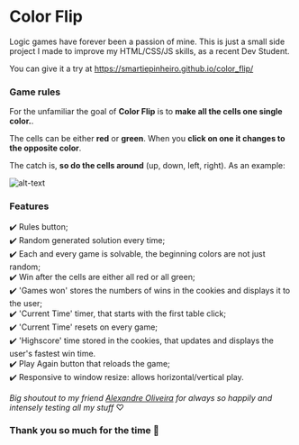 # **Color Flip**
Logic games have forever been a passion of mine. This is just a small side project I made to improve my HTML/CSS/JS skills, as a recent Dev Student.

You can give it a try at https://smartiepinheiro.github.io/color_flip/

### Game rules

For the unfamiliar the goal of **Color Flip** is to **make all the cells one single color.**.

The cells can be either **red** or **green**. When you **click on one it changes to the opposite color**.

The catch is, **so do the cells around** (up, down, left, right). As an example:

![alt-text](https://imgur.com/GB89WCQ.gif)

### Features
✔️ Rules button;  
✔️ Random generated solution every time;   
✔️ Each and every game is solvable, the beginning colors are not just random;   
✔️ Win after the cells are either all red or all green;   
✔️ 'Games won' stores the numbers of wins in the cookies and displays it to the user;    
✔️ 'Current Time' timer, that starts with the first table click;  
✔️ 'Current Time' resets on every game;  
✔️ 'Highscore' time stored in the cookies, that updates and displays the user's fastest win time.  
✔️ Play Again button that reloads the game;  
✔️ Responsive to window resize: allows horizontal/vertical play.  

*Big shoutout to my friend [Alexandre Oliveira](https://bitbucket.org/AlexandreOliveira96/) for always so happily and intensely testing all my stuff*  ♡ 

### Thank you so much for the time 🙋